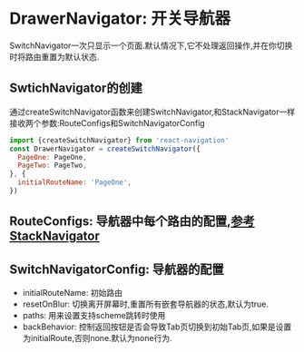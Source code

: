 # DrawerNavigator: 开关导航器

SwitchNavigator一次只显示一个页面.默认情况下,它不处理返回操作,并在你切换时将路由重置为默认状态.

## SwtichNavigator的创建

通过createSwitchNavigator函数来创建SwitchNavigator,和StackNavigator一样接收两个参数:RouteConfigs和SwitchNavigatorConfig

```JavaScript
import {createSwitchNavigator} from 'react-navigation'
const DrawerNavigator = createSwitchNavigator({
  PageOne: PageOne,
  PageTwo: PageTwo,
}, {
  initialRouteName: 'PageOne',
})
```

## RouteConfigs: 导航器中每个路由的配置,[参考StackNavigator](./StackNavigator.md)

## SwitchNavigatorConfig: 导航器的配置

* initialRouteName: 初始路由
* resetOnBlur: 切换离开屏幕时,重置所有嵌套导航器的状态,默认为true.
* paths: 用来设置支持scheme跳转时使用
* backBehavior: 控制返回按钮是否会导致Tab页切换到初始Tab页,如果是设置为initialRoute,否则none.默认为none行为.

